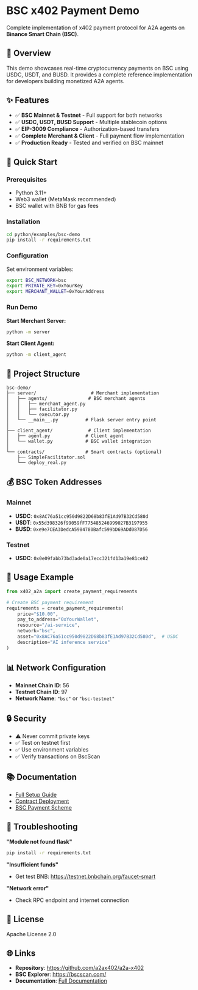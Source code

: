 # BSC x402 Payment Demo

Complete implementation of x402 payment protocol for A2A agents on **Binance Smart Chain (BSC)**.

## 🎯 Overview

This demo showcases real-time cryptocurrency payments on BSC using USDC, USDT, and BUSD. It provides a complete reference implementation for developers building monetized A2A agents.

## ✨ Features

- ✅ **BSC Mainnet & Testnet** - Full support for both networks
- ✅ **USDC, USDT, BUSD Support** - Multiple stablecoin options
- ✅ **EIP-3009 Compliance** - Authorization-based transfers
- ✅ **Complete Merchant & Client** - Full payment flow implementation
- ✅ **Production Ready** - Tested and verified on BSC mainnet

## 🚀 Quick Start

### Prerequisites

- Python 3.11+
- Web3 wallet (MetaMask recommended)
- BSC wallet with BNB for gas fees

### Installation

```bash
cd python/examples/bsc-demo
pip install -r requirements.txt
```

### Configuration

Set environment variables:

```bash
export BSC_NETWORK=bsc
export PRIVATE_KEY=0xYourKey
export MERCHANT_WALLET=0xYourAddress
```

### Run Demo

**Start Merchant Server:**
```bash
python -m server
```

**Start Client Agent:**
```bash
python -m client_agent
```

## 📁 Project Structure

```
bsc-demo/
├── server/                    # Merchant implementation
│   ├── agents/               # BSC merchant agents
│   │   ├── merchant_agent.py
│   │   ├── facilitator.py
│   │   └── executor.py
│   └── __main__.py          # Flask server entry point
│
├── client_agent/             # Client implementation
│   ├── agent.py             # Client agent
│   └── wallet.py            # BSC wallet integration
│
└── contracts/               # Smart contracts (optional)
    ├── SimpleFacilitator.sol
    └── deploy_real.py
```

## 💰 BSC Token Addresses

### Mainnet
- **USDC**: `0x8AC76a51cc950d9822D68b83fE1Ad97B32Cd580d`
- **USDT**: `0x55d398326f99059fF775485246999027B3197955`
- **BUSD**: `0xe9e7CEA3DedcA5984780Bafc599bD69ADd087D56`

### Testnet
- **USDC**: `0x0e09fabb73bd3ade0a17ecc321fd13a19e81ce82`

## 🔧 Usage Example

```python
from x402_a2a import create_payment_requirements

# Create BSC payment requirement
requirements = create_payment_requirements(
    price="$10.00",
    pay_to_address="0xYourWallet",
    resource="/ai-service",
    network="bsc",
    asset="0x8AC76a51cc950d9822D68b83fE1Ad97B32Cd580d",  # USDC
    description="AI inference service"
)
```

## 📊 Network Configuration

- **Mainnet Chain ID**: 56
- **Testnet Chain ID**: 97
- **Network Name**: `"bsc"` or `"bsc-testnet"`

## 🔒 Security

- ⚠️ Never commit private keys
- ✅ Test on testnet first
- ✅ Use environment variables
- ✅ Verify transactions on BscScan

## 📚 Documentation

- [Full Setup Guide](BNB_SETUP.md)
- [Contract Deployment](contracts/README.md)
- [BSC Payment Scheme](../../../schemes/scheme_exact_bsc.md)

## 🐛 Troubleshooting

**"Module not found flask"**
```bash
pip install -r requirements.txt
```

**"Insufficient funds"**
- Get test BNB: https://testnet.bnbchain.org/faucet-smart

**"Network error"**
- Check RPC endpoint and internet connection

## 📄 License

Apache License 2.0

## 🌐 Links

- **Repository**: https://github.com/a2ax402/a2a-x402
- **BSC Explorer**: https://bscscan.com/
- **Documentation**: [Full Documentation](../../../README_BSC.md)